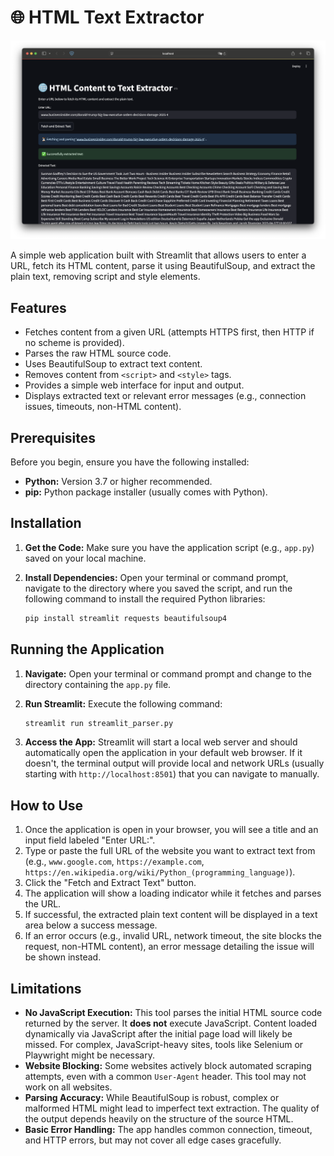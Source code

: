 # 🌐 HTML Text Extractor

![screenshot](screenshot.png)

A simple web application built with Streamlit that allows users to enter a URL, fetch its HTML content, parse it using BeautifulSoup, and extract the plain text, removing script and style elements.

## Features

*   Fetches content from a given URL (attempts HTTPS first, then HTTP if no scheme is provided).
*   Parses the raw HTML source code.
*   Uses BeautifulSoup to extract text content.
*   Removes content from `<script>` and `<style>` tags.
*   Provides a simple web interface for input and output.
*   Displays extracted text or relevant error messages (e.g., connection issues, timeouts, non-HTML content).

## Prerequisites

Before you begin, ensure you have the following installed:

*   **Python:** Version 3.7 or higher recommended.
*   **pip:** Python package installer (usually comes with Python).

## Installation

1.  **Get the Code:** Make sure you have the application script (e.g., `app.py`) saved on your local machine.

2.  **Install Dependencies:** Open your terminal or command prompt, navigate to the directory where you saved the script, and run the following command to install the required Python libraries:

    ```bash
    pip install streamlit requests beautifulsoup4
    ```

## Running the Application

1.  **Navigate:** Open your terminal or command prompt and change to the directory containing the `app.py` file.

2.  **Run Streamlit:** Execute the following command:

    ```bash
    streamlit run streamlit_parser.py
    ```

3.  **Access the App:** Streamlit will start a local web server and should automatically open the application in your default web browser. If it doesn't, the terminal output will provide local and network URLs (usually starting with `http://localhost:8501`) that you can navigate to manually.

## How to Use

1.  Once the application is open in your browser, you will see a title and an input field labeled "Enter URL:".
2.  Type or paste the full URL of the website you want to extract text from (e.g., `www.google.com`, `https://example.com`, `https://en.wikipedia.org/wiki/Python_(programming_language)`).
3.  Click the "Fetch and Extract Text" button.
4.  The application will show a loading indicator while it fetches and parses the URL.
5.  If successful, the extracted plain text content will be displayed in a text area below a success message.
6.  If an error occurs (e.g., invalid URL, network timeout, the site blocks the request, non-HTML content), an error message detailing the issue will be shown instead.

## Limitations

*   **No JavaScript Execution:** This tool parses the initial HTML source code returned by the server. It **does not** execute JavaScript. Content loaded dynamically via JavaScript after the initial page load will likely be missed. For complex, JavaScript-heavy sites, tools like Selenium or Playwright might be necessary.
*   **Website Blocking:** Some websites actively block automated scraping attempts, even with a common `User-Agent` header. This tool may not work on all websites.
*   **Parsing Accuracy:** While BeautifulSoup is robust, complex or malformed HTML might lead to imperfect text extraction. The quality of the output depends heavily on the structure of the source HTML.
*   **Basic Error Handling:** The app handles common connection, timeout, and HTTP errors, but may not cover all edge cases gracefully.